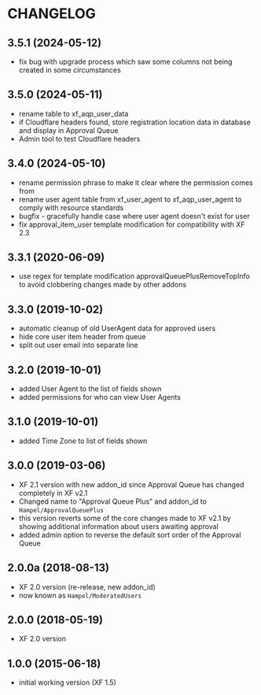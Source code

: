CHANGELOG
=========

3.5.1 (2024-05-12)
------------------

* fix bug with upgrade process which saw some columns not being created in some circumstances

3.5.0 (2024-05-11)
------------------

* rename table to xf_aqp_user_data
* if Cloudflare headers found, store registration location data in database and display in Approval Queue
* Admin tool to test Cloudflare headers

3.4.0 (2024-05-10)
------------------

* rename permission phrase to make it clear where the permission comes from
* rename user agent table from xf_user_agent to xf_aqp_user_agent to comply with resource standards
* bugfix - gracefully handle case where user agent doesn't exist for user
* fix approval_item_user template modification for compatibility with XF 2.3

3.3.1 (2020-06-09)
------------------

* use regex for template modification approvalQueuePlusRemoveTopInfo to avoid clobbering changes made by other addons

3.3.0 (2019-10-02)
------------------

* automatic cleanup of old UserAgent data for approved users
* hide core user item header from queue
* split out user email into separate line

3.2.0 (2019-10-01)
------------------

* added User Agent to the list of fields shown
* added permissions for who can view User Agents

3.1.0 (2019-10-01)
------------------

* added Time Zone to list of fields shown

3.0.0 (2019-03-06)
------------------

* XF 2.1 version with new addon_id since Approval Queue has changed completely in XF v2.1
* Changed name to "Approval Queue Plus" and addon_id to `Hampel/ApprovalQueuePlus`
* this version reverts some of the core changes made to XF v2.1 by showing additional information about users awaiting 
  approval
* added admin option to reverse the default sort order of the Approval Queue

2.0.0a (2018-08-13)
-------------------

* XF 2.0 version (re-release, new addon_id)
* now known as `Hampel/ModeratedUsers`

2.0.0 (2018-05-19)
------------------

* XF 2.0 version

1.0.0 (2015-06-18)
------------------

* initial working version (XF 1.5)
